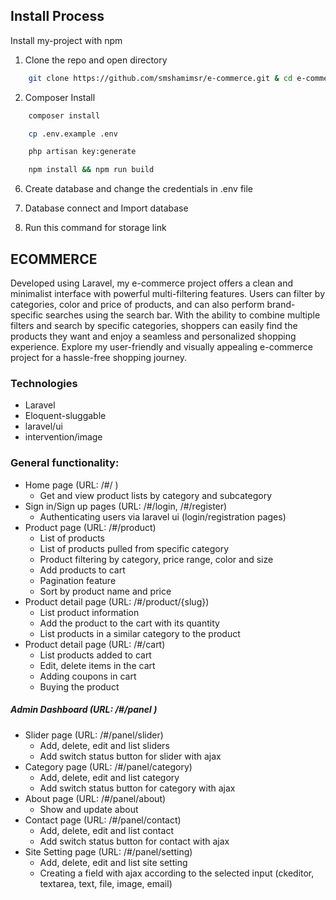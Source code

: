 ## Install Process

Install my-project with npm

1. Clone the repo and open directory

```bash
    git clone https://github.com/smshamimsr/e-commerce.git & cd e-commerce
```

2. Composer Install

```bash
    composer install
```

```bash
    cp .env.example .env
```

```bash
    php artisan key:generate
```

```bash
    npm install && npm run build
```

6. Create database and change the credentials in .env file

7. Database connect and Import database

8. Run this command for storage link

## ECOMMERCE

Developed using Laravel, my e-commerce project offers a clean and minimalist interface with powerful multi-filtering features. Users can filter by categories, color and price of products, and can also perform brand-specific searches using the search bar. With the ability to combine multiple filters and search by specific categories, shoppers can easily find the products they want and enjoy a seamless and personalized shopping experience. Explore my user-friendly and visually appealing e-commerce project for a hassle-free shopping journey.

### Technologies

-   Laravel
-   Eloquent-sluggable
-   laravel/ui
-   intervention/image

### General functionality:

-   Home page (URL: /#/ )
    -   Get and view product lists by category and subcategory
-   Sign in/Sign up pages (URL: /#/login, /#/register)
    -   Authenticating users via laravel ui (login/registration pages)
-   Product page (URL: /#/product)
    -   List of products
    -   List of products pulled from specific category
    -   Product filtering by category, price range, color and size
    -   Add products to cart
    -   Pagination feature
    -   Sort by product name and price
-   Product detail page (URL: /#/product/{slug})
    -   List product information
    -   Add the product to the cart with its quantity
    -   List products in a similar category to the product
-   Product detail page (URL: /#/cart)
    -   List products added to cart
    -   Edit, delete items in the cart
    -   Adding coupons in cart
    -   Buying the product

##### Admin Dashboard (URL: /#/panel )

-   Slider page (URL: /#/panel/slider)
    -   Add, delete, edit and list sliders
    -   Add switch status button for slider with ajax
-   Category page (URL: /#/panel/category)
    -   Add, delete, edit and list category
    -   Add switch status button for category with ajax
-   About page (URL: /#/panel/about)
    -   Show and update about
-   Contact page (URL: /#/panel/contact)
    -   Add, delete, edit and list contact
    -   Add switch status button for contact with ajax
-   Site Setting page (URL: /#/panel/setting)
    -   Add, delete, edit and list site setting
    -   Creating a field with ajax according to the selected input (ckeditor, textarea, text, file, image, email)
